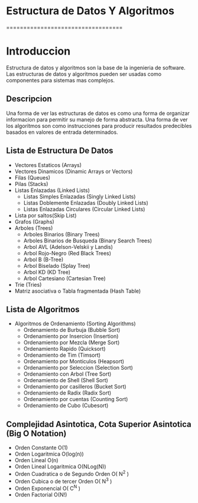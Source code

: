 # Estructura de Datos Y Algoritmos
==================================

# Introduccion
Estructura de datos y algoritmos son la base de la ingenieria de software.
Las estructuras de datos y algoritmos pueden ser usadas como componentes para sistemas mas complejos. 

## Descripcion
Una forma de ver las estructuras de datos es como una forma de organizar informacion para permitir su manejo de forma abstracta. 
Una forma de ver los algoritmos son como instrucciones para producir resultados predecibles basados en valores de entrada determinados. 


## Lista de Estructura De Datos
* Vectores Estaticos (Arrays)
* Vectores Dinamicos (Dinamic Arrays or Vectors)
* Filas (Queues)
* Pilas (Stacks)
* Listas Enlazadas (Linked Lists)
    - Listas Simples Enlazadas (Singly Linked Lists)
    - Listas Doblemente Enlazadas (Doubly Linked Lists)
    - Listas Enlazadas Circulares (Circular Linked Lists)
* Lista por saltos(Skip List)
* Grafos (Graphs)
* Arboles (Trees)
    - Arboles Binarios (Binary Trees)
    - Arboles Binarios de Busqueda (Binary Search Trees)
    - Arbol AVL (Adelson-Velskii y Landis)
    - Arbol Rojo-Negro (Red Black Trees)
    - Arbol B (B-Tree)
    - Arbol Biselado (Splay Tree)
    - Arbol KD (KD Tree)
    - Arbol Cartesiano (Cartesian Tree)
* Trie (Tries)
* Matriz asociativa o Tabla fragmentada (Hash Table)

## Lista de Algoritmos
* Algoritmos de Ordenamiento (Sorting Algorithms)
    - Ordenamiento de Burbuja (Bubble Sort)
    - Ordenamiento por Insercion (Insertion)
    - Ordenamiento por Mezcla (Merge Sort)
    - Ordenamiento Rapido (Quicksort)
    - Ordenamiento de Tim (Timsort)
    - Ordenamiento por Monticulos (Heapsort)
    - Ordenamiento por Seleccion (Selection Sort)
    - Ordenamiento con Arbol (Tree Sort)
    - Ordenamiento de Shell (Shell Sort)
    - Ordenamiento por casilleros (Bucket Sort)
    - Ordenamiento de Radix (Radix Sort)
    - Ordenamiento por cuentas (Counting Sort)
    - Ordenamiento de Cubo (Cubesort)

## Complejidad Asintotica, Cota Superior Asintotica (Big O Notation)
* Orden Constante O(1)
* Orden Logaritmica O(log(n))
* Orden Lineal O(n)
* Orden Lineal Logaritmica O(NLog(N))
* Orden Cuadratica o de Segundo Orden O( N<sup>2</sup> )
* Orden Cubica o de tercer Orden O( N<sup>3</sup> )
* Orden Exponencial O( C<sup>N</sup> )
* Orden Factorial O(N!)